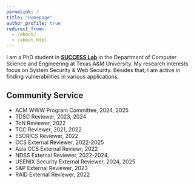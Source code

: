 ```yaml
---
permalink: /
title: "Homepage"
author_profile: true
redirect_from: 
  - /about/
  - /about.html
---
```


I am a PhD student in [**SUCCESS Lab**](https://success.cse.tamu.edu/) in the Department of Computer Science and Engineering at Texas A&M University. My research interests focus on System Security & Web Security. Besides that, I am active in finding vulnerabilities in various applications.

## Community Service
- ACM WWW Program Committee, 2024, 2025
- TDSC Reviewer, 2023, 2024
- ToN Reviewer, 2022
- TCC Reviewer, 2021, 2022
- ESORICS Reviewer, 2022
- CCS External Reviewer, 2022-2025
- Asia CCS External Reviewr, 2022
- NDSS External Reviewer, 2022-2024, 
- USENIX Security External Reviewer, 2024, 2025
- S&P External Reviewer, 2023
- RAID External Reviewer, 2022

